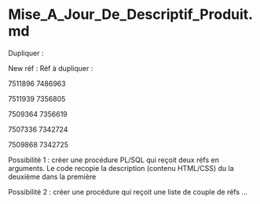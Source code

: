 # Mise_A_Jour_De_Descriptif_Produit.md

Dupliquer : 

New réf :                             Réf à dupliquer :

7511896                             7486963

7511939                             7356805

7509364                             7356619

7507336                             7342724    

7509868                             7342725   

Possibilité 1 : créer une procédure PL/SQL qui reçoit deux réfs en arguments. Le code recopie la description (contenu HTML/CSS) du la deuxième dans la première

Possibilité 2 : créer une procédure qui reçoit une liste de couple de réfs …

